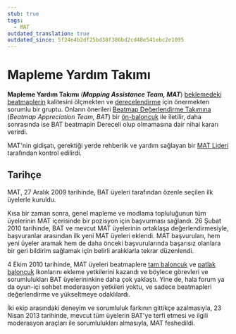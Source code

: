 ```yaml
---
stub: true
tags:
  - MAT
outdated_translation: true
outdated_since: 5f24e4b2df25bd38f386bd2cd48e541ebc2e1095
---
```


# Mapleme Yardım Takımı

**Mapleme Yardım Takımı** (***Mapping Assistance Team, MAT***) [beklemedeki](/wiki/Beatmap/Category#yapım-aşamasında-ve-beklemede) [beatmaplerin](/wiki/Beatmap) kalitesini ölçmekten ve [derecelendirme](/wiki/Beatmap/Category#dereceli) için önermekten sorumlu bir gruptu. Onların önerileri [Beatmap Değerlendirme Takımına](/wiki/Modding/Beatmap_Appreciation_Team) (*Beatmap Appreciation Team, BAT*) bir [ön-baloncuk](/wiki/Modding/Proto-bubble) ile iletilir, daha sonrasında ise BAT beatmapin Dereceli olup olmamasına dair nihai kararı verirdi.

MAT'nin gidişatı, gerektiği yerde rehberlik ve yardım sağlayan bir [MAT Lideri](/wiki/Modding/MAT_Leaders) tarafından kontrol edilirdi.

## Tarihçe

MAT, 27 Aralık 2009 tarihinde, BAT üyeleri tarafından özenle seçilen ilk üyelerle kuruldu.

Kısa bir zaman sonra, genel mapleme ve modlama topluluğunun tüm üyelerinin MAT içerisinde bir pozisyon için başvurması sağlandı. 26 Şubat 2010 tarihinde, BAT ve mevcut MAT üyelerinin ortaklaşa değerlendirmesiyle, başvuranlar arasından ilk yeni MAT üyeleri eklendi. MAT başvuruları, hem yeni üyeler aramak hem de daha önceki başvurularında başarısız olanlara bir geri bildirim sağlamak için belirli aralıklarla tekrar düzenlendi.

4 Ekim 2010 tarihinde, MAT üyeleri beatmaplere [tam baloncuk](/wiki/Modding/Bubble) ve [patlak baloncuk](/wiki/Modding/Bubble#bubble-pop) ikonlarını ekleme yetkilerini kazandı ve böylece görevleri ve sorumlulukları BAT üyelerininkine daha çok yaklaştı. Yine de, hala forum ya da oyun-içi sohbet moderasyon yetkileri yoktu, ve sadece beatmapleri değerlendirme ve yükseltmeye odaklılardı. 

İki ekip arasındaki deneyim ve sorumluluk farkının gittikçe azalmasıyla, 23 Nisan 2013 tarihinde, mevcut tüm üyelerin BAT'ye terfi etmesi ve ilgili moderasyon araçları ile sorumlulukları almasıyla, MAT feshedildi.
